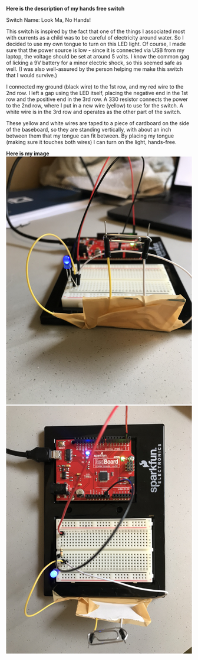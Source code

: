 **Here is the description of my hands free switch**

Switch Name: Look Ma, No Hands!

This switch is inspired by the fact that one of the things I associated most with currents as a child was to be careful of electricity around water. So I decided to use my own tongue to turn on this LED light. Of course, I made sure that the power source is low - since it is connected via USB from my laptop, the voltage should be set at around 5 volts. I know the common gag of licking a 9V battery for a minor electric shock, so this seemed safe as well. (I was also well-assured by the person helping me make this switch that I would survive.)

I connected my ground (black wire) to the 1st row, and my red wire to the 2nd row. I left a gap using the LED itself, placing the negative end in the 1st row and the positive end in the 3rd row. A 330 resistor connects the power to the 2nd row, where I put in a new wire (yellow) to use for the switch. A white wire is in the 3rd row and operates as the other part of the switch.

These yellow and white wires are taped to a piece of cardboard on the side of the baseboard, so they are standing vertically, with about an inch between them that my tongue can fit between. By placing my tongue (making sure it touches both wires) I can turn on the light, hands-free.

**Here is my image**
![](IMG_7789.JPG)
![](IMG_7790.JPG)
